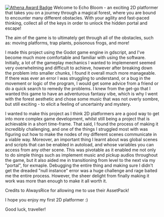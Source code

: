 [![Athena Award Badge](https://img.shields.io/endpoint?url=https%3A%2F%2Faward.athena.hackclub.com%2Fapi%2Fbadge)](https://award.athena.hackclub.com?utm_source=readme)
Welcome to Echo Bloom - an exciting 2D platformer that takes you on a journey through a magical forest, where you are bound to encounter many different obstacles. With your agility and fast-paced thinking, collect all of the keys in order to unlock the hidden portal and escape! 


The aim of the game is to ultimately get through all of the obstacles, such as: moving platforms, trap plants, poisonous frogs, and more! 


I made this project using the Godot game engine in gdscript, and I've become much more comfortable and familiar with using the software. Initially, a lot of the gameplay mechanics I wanted to implemenent seemed very overwhelming and difficult to achieve, however after breaking down the problem into smaller chunks, I found it overall much more manageable. If there was ever an error I was
struggling to understand, or a bug in the movement or logic of the program, I would get some advice from a friend or do a quick search to remedy the problems. I knew from the get-go that I wanted this game to have an adventurous fantasy vibe, which is why I went with the forest aesthetic and chose some music that was not overly sombre, but still exciting - to elicit a feeling of uncertainty and mystery.


I wanted to make this project as I think 2D platformers are a good way to get into more complex game development, whilst still being a project that is achievable in a short time-frame. That said, I found the process of making it incredibly challenging, and one of the things I struggled most with was figuring out how to make the nodes of my different scenes communicate
in a viable way. Moreover, an important thing I learnt about was global scenes and scripts that can be enabled in autoload, and whose variables you can access from any other scene. This was pivotable as it enabled me not only to do simple things such as implement music and pickup audios throughout the game, but it also aided me in transitioning from level to the next via my "portal", for exmaple.
Debugging the entire thing and making sure I didn't get the dreaded "null instance" error was a huge challenge and rage baited me the entire process. However, the sheer delight from finally making it work was more than enough to make it all worth it.

Credits to AlwaysRice for allowing me to use their AssetPack!

I hope you enjoy my first 2D platformer :)

Good luck, traveller!
